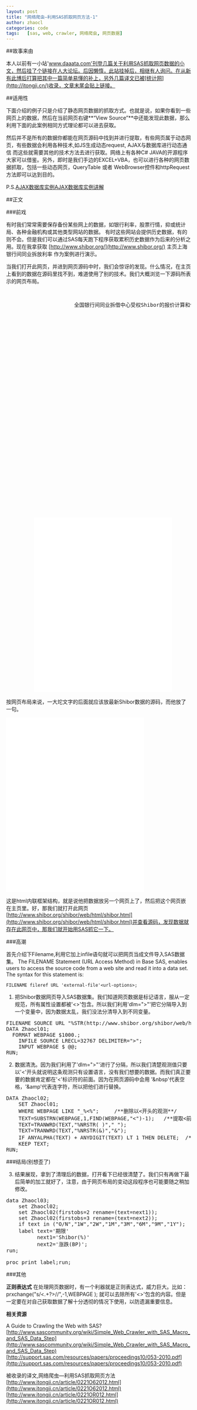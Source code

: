 ```yaml
---
layout: post
title: "网络爬虫—利用SAS抓取网页方法-1"
author: zhaocl
categories: code
tags:   [sas, web, crawler, 网络爬虫, 网页数据]
---
```





##故事来由

本人以前有一小站'www.daaata.com'刊登几篇关于利用SAS抓取网页数据的小文，然后挂了个链接在人大论坛。后因懒惰，此站挂掉后，相继有人询问。在从新有此博后打算把其中一篇简单易懂的补上，另外几篇译文已被[统计网](http://itongji.cn/)收录，文章末尾会贴上链接。

##适用性

下面介绍的例子只是介绍了静态网页数据的抓取方式。也就是说，如果你看到一些网页上的数据，然后在当前网页右键**“View Source”**中还能发现此数据，那么利用下面的此案例相同方式理论都可以进去获取。

然后并不是所有的数据你都能在网页源码中找到并进行提取，有些网页属于动态网页，有些数据会利用各种技术,如JS生成动态request, AJAX与数据库进行动态通信
而这些就需要其他的技术方法去进行获取。网络上有各种C# JAVA的开源程序大家可以借鉴。另外，即时是我们手边的EXCEL+VBA，也可以进行各种的网页数据抓取，包括一些动态网页，QueryTable 或者 WebBrowser控件和httpRequest方法即可以达到目的。

P.S.[AJAX数据库实例](http://www.w3school.com.cn/tiy/t.asp?f=ajax_database)[AJAX数据库实例讲解](http://www.w3school.com.cn/ajax/ajax_database.asp)


##正文

###前戏

有时我们常常需要保存备份某些网上的数据，如银行利率，股票行情，抑或统计局、各种金融机构或其他类型网站的数据。
有时这些网站会提供历史数据，有的则不会。但是我们可以通过SAS每天跑下程序获取累积历史数据作为后来的分析之用。现在我拿获取 [http://www.shibor.org/](http://www.shibor.org/) 主页上海银行间同业拆放利率 作为案例进行演示。

当我们打开此网页，并进到网页源码中时，我们会惊讶的发现。什么情况，在主页上看到的数据在源码里找不到，难道使用了别的技术。我们大概浏览一下源码所表示的网页布局。

<pre>
<p>
                      全国银行间同业拆借中心受权Shibor的报价计算和信息发布。每个交易日根据各报价行的报价，剔除最高、最低各2家报价，对其余报价进行算术平均计算后，得出每一期限品种的Shibor，并于11:30对外发布。</p></font></td>
                </tr>
              </table></td>
            </tr>
          </table></td>
          <td width="12"><img src="/shibor/web/html/images/newimages/mainindex_13.gif" width="12" height="440" alt=""></td>
          <td width="302" valign="top">
          
         <iframe scrolling="no" src ="/shibor/web/html/shibor.html" width="377" height="473" frameborder="0" name="shibordata"></iframe>
</pre>

按网页布局来说，一大坨文字的后面就应该放最新Shibor数据的源码，而他放了一句。
<pre>
<iframe scrolling="no" src ="/shibor/web/html/shibor.html" width="377" height="473" frameborder="0" name="shibordata"></iframe>
</pre>

这是html内联框架结构，就是说他把数据放另一个网页上了，然后把这个网页嵌在主页里。好，那我们就打开此网页[http://www.shibor.org/shibor/web/html/shibor.html](http://www.shibor.org/shibor/web/html/shibor.html)并查看源码，发现数据就存在此网页中，那我们就开始用SAS抓它一下。

###高潮

首先介绍下Filename,利用它加上infile语句就可以把网页当成文件导入SAS数据集。
The FILENAME Statement (URL Access Method) in Base SAS, enables users to access the source code from a web site and read it into a data set. The syntax for this statement is: 

    FILENAME fileref URL 'external-file'<url-options>;
    
1.  把Shibor数据网页导入SAS数据集。我们知道网页数据是标记语言，服从一定规范，所有属性设置都被'<>'包含。所以我们利用'dlm=">"'把它分隔导入到一个变量中，因为数据太乱，我们没法分清导入到不同变量。

<pre>
FILENAME SOURCE URL "%STR(http://www.shibor.org/shibor/web/html/shibor.html)" DEBUG;
DATA Zhaocl01;
  FORMAT WEBPAGE $1000.;
	INFILE SOURCE LRECL=32767 DELIMITER=">";
	INPUT WEBPAGE $ @@;
RUN;
</pre>

2.  数据清洗。因为我们利用了'dlm=">"'进行了分隔，所以我们清楚观测值只要以'<'开头就说明这条观测只有设置语言，没有我们想要的数据。而我们真正要要的数据肯定都在'<'标识符的前面。因为在网页源码中会用 '&nbsp'代表空格，'&amp'代表连字符，所以把他们进行替换。

<pre>
DATA Zhaocl02;
	SET Zhaocl01;
	WHERE WEBPAGE LIKE "_%<%";     /**删除以<开头的观测**/
	TEXT=SUBSTRN(WEBPAGE,1,FIND(WEBPAGE,"<")-1);   /**提取<前面的字符串**/
	TEXT=TRANWRD(TEXT,"%NRSTR(&nbsp;)"," ");
	TEXT=TRANWRD(TEXT,"%NRSTR(&amp;)","&");
	IF ANYALPHA(TEXT) + ANYDIGIT(TEXT) LT 1 THEN DELETE;  /**保留有效观测**/
	KEEP TEXT;
RUN;
</pre>

###结局(别想歪了)

3.  结果展现，拿到了清理后的数据，打开看下已经很清楚了。我们只有再做下最后简单的加工就好了，注意，由于网页布局的变动这段程序也可能要随之稍加修改。
<pre>
data Zhaocl03;                                                                                                                               
    set Zhaocl02;                                                                                                                        
    set Zhaocl02(firstobs=2 rename=(text=next1));                                                                                        
    set Zhaocl02(firstobs=3 rename=(text=next2));                                                                                        
    if text in ("O/N","1W","2W","1M","3M","6M","9M","1Y");                                                                              
    label text='期限'                                                                                                                   
          next1='Shibor(%)'                                                                                                             
          next2='涨跌(BP)';                                                                                                             
run;                                                                                                                                    
                                                                                                                                        
proc print label;run;
</pre>


###其他

**正则表达式**
在处理网页数据时，有一个利器就是正则表达式，威力巨大。比如：
    prxchange("s/<.+?>//",-1,WEBPAGE ); 
就可以去除所有'<>'包含的内容。但是一定要在对自己获取数据了解十分透彻的情况下使用，以防遗漏重要信息。

**相关资源**

A Guide to Crawling the Web with SAS?
[http://www.sascommunity.org/wiki/Simple_Web_Crawler_with_SAS_Macro_and_SAS_Data_Step](http://www.sascommunity.org/wiki/Simple_Web_Crawler_with_SAS_Macro_and_SAS_Data_Step)
[http://support.sas.com/resources/papers/proceedings10/053-2010.pdf](http://support.sas.com/resources/papers/proceedings10/053-2010.pdf)

被收录的译文,网络爬虫—利用SAS抓取网页方法
[http://www.itongji.cn/article/0221O62012.html](http://www.itongji.cn/article/0221O62012.html)
[http://www.itongji.cn/article/0221OR012.html](http://www.itongji.cn/article/0221OR012.html)
